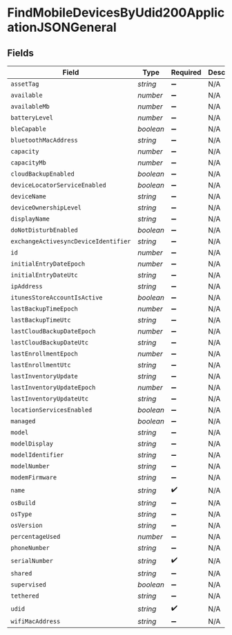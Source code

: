 # FindMobileDevicesByUdid200ApplicationJSONGeneral


## Fields

| Field                                    | Type                                     | Required                                 | Description                              | Example                                  |
| ---------------------------------------- | ---------------------------------------- | ---------------------------------------- | ---------------------------------------- | ---------------------------------------- |
| `assetTag`                               | *string*                                 | :heavy_minus_sign:                       | N/A                                      |                                          |
| `available`                              | *number*                                 | :heavy_minus_sign:                       | N/A                                      | 11487                                    |
| `availableMb`                            | *number*                                 | :heavy_minus_sign:                       | N/A                                      | 11487                                    |
| `batteryLevel`                           | *number*                                 | :heavy_minus_sign:                       | N/A                                      | 95                                       |
| `bleCapable`                             | *boolean*                                | :heavy_minus_sign:                       | N/A                                      |                                          |
| `bluetoothMacAddress`                    | *string*                                 | :heavy_minus_sign:                       | N/A                                      | E0:AC:CB:97:36:G6                        |
| `capacity`                               | *number*                                 | :heavy_minus_sign:                       | N/A                                      | 12159                                    |
| `capacityMb`                             | *number*                                 | :heavy_minus_sign:                       | N/A                                      | 12159                                    |
| `cloudBackupEnabled`                     | *boolean*                                | :heavy_minus_sign:                       | N/A                                      |                                          |
| `deviceLocatorServiceEnabled`            | *boolean*                                | :heavy_minus_sign:                       | N/A                                      |                                          |
| `deviceName`                             | *string*                                 | :heavy_minus_sign:                       | N/A                                      | Tinas iPad                               |
| `deviceOwnershipLevel`                   | *string*                                 | :heavy_minus_sign:                       | N/A                                      | Institutional                            |
| `displayName`                            | *string*                                 | :heavy_minus_sign:                       | N/A                                      | Tinas iPad                               |
| `doNotDisturbEnabled`                    | *boolean*                                | :heavy_minus_sign:                       | N/A                                      |                                          |
| `exchangeActivesyncDeviceIdentifier`     | *string*                                 | :heavy_minus_sign:                       | N/A                                      | TUCLLFJHPL779ACL9DCJQFN39F               |
| `id`                                     | *number*                                 | :heavy_minus_sign:                       | N/A                                      | 1                                        |
| `initialEntryDateEpoch`                  | *number*                                 | :heavy_minus_sign:                       | N/A                                      | 1499470624555                            |
| `initialEntryDateUtc`                    | *string*                                 | :heavy_minus_sign:                       | N/A                                      | 2017-07-07T18:37:04.555-0500             |
| `ipAddress`                              | *string*                                 | :heavy_minus_sign:                       | N/A                                      | 192.0.0.1                                |
| `itunesStoreAccountIsActive`             | *boolean*                                | :heavy_minus_sign:                       | N/A                                      |                                          |
| `lastBackupTimeEpoch`                    | *number*                                 | :heavy_minus_sign:                       | N/A                                      | 1499470624555                            |
| `lastBackupTimeUtc`                      | *string*                                 | :heavy_minus_sign:                       | N/A                                      | 2017-07-07T18:37:04.555-0500             |
| `lastCloudBackupDateEpoch`               | *number*                                 | :heavy_minus_sign:                       | N/A                                      | 1499470624555                            |
| `lastCloudBackupDateUtc`                 | *string*                                 | :heavy_minus_sign:                       | N/A                                      | 2017-07-07T18:37:04.555-0500             |
| `lastEnrollmentEpoch`                    | *number*                                 | :heavy_minus_sign:                       | N/A                                      | 1499470624555                            |
| `lastEnrollmentUtc`                      | *string*                                 | :heavy_minus_sign:                       | N/A                                      | 2017-07-07T18:37:04.555-0500             |
| `lastInventoryUpdate`                    | *string*                                 | :heavy_minus_sign:                       | N/A                                      | 2017-07-07 18:37:04                      |
| `lastInventoryUpdateEpoch`               | *number*                                 | :heavy_minus_sign:                       | N/A                                      | 1499470624555                            |
| `lastInventoryUpdateUtc`                 | *string*                                 | :heavy_minus_sign:                       | N/A                                      | 2017-07-07T18:37:04.555-0500             |
| `locationServicesEnabled`                | *boolean*                                | :heavy_minus_sign:                       | N/A                                      |                                          |
| `managed`                                | *boolean*                                | :heavy_minus_sign:                       | N/A                                      |                                          |
| `model`                                  | *string*                                 | :heavy_minus_sign:                       | N/A                                      | iPhone 6S                                |
| `modelDisplay`                           | *string*                                 | :heavy_minus_sign:                       | N/A                                      | iPhone 6S                                |
| `modelIdentifier`                        | *string*                                 | :heavy_minus_sign:                       | N/A                                      | iPhone8,1                                |
| `modelNumber`                            | *string*                                 | :heavy_minus_sign:                       | N/A                                      | MKRY2LL                                  |
| `modemFirmware`                          | *string*                                 | :heavy_minus_sign:                       | N/A                                      | 2.61.00                                  |
| `name`                                   | *string*                                 | :heavy_check_mark:                       | N/A                                      | Tinas iPad                               |
| `osBuild`                                | *string*                                 | :heavy_minus_sign:                       | N/A                                      | 14F89                                    |
| `osType`                                 | *string*                                 | :heavy_minus_sign:                       | N/A                                      | iOS                                      |
| `osVersion`                              | *string*                                 | :heavy_minus_sign:                       | N/A                                      | 10.3.2                                   |
| `percentageUsed`                         | *number*                                 | :heavy_minus_sign:                       | N/A                                      | 5                                        |
| `phoneNumber`                            | *string*                                 | :heavy_minus_sign:                       | N/A                                      | 123-555-6789                             |
| `serialNumber`                           | *string*                                 | :heavy_check_mark:                       | N/A                                      | C02Q7KHTGFWF                             |
| `shared`                                 | *string*                                 | :heavy_minus_sign:                       | N/A                                      |                                          |
| `supervised`                             | *boolean*                                | :heavy_minus_sign:                       | N/A                                      |                                          |
| `tethered`                               | *string*                                 | :heavy_minus_sign:                       | N/A                                      |                                          |
| `udid`                                   | *string*                                 | :heavy_check_mark:                       | N/A                                      | 270aae10800b6e61a2ee2bbc285eb967050b5984 |
| `wifiMacAddress`                         | *string*                                 | :heavy_minus_sign:                       | N/A                                      | E0:AC:CB:97:36:G4                        |
